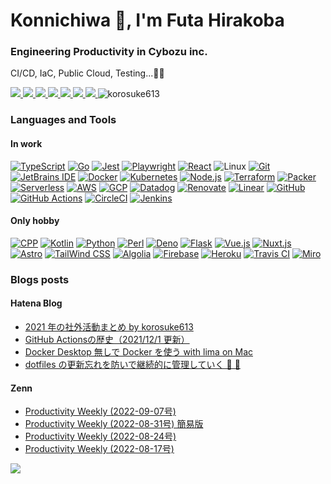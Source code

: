 <h1>Konnichiwa 👋, I'm Futa Hirakoba</h1>
<h3>Engineering Productivity in Cybozu inc.</h3>

CI/CD, IaC, Public Cloud, Testing...👷🏽

<a href="https://korosuke613.github.io" target="_blank" rel="noopener">
  <img src="https://img.shields.io/badge/-Homepage-134343?style=flat&amp">
</a>
<a href="https://korosuke613.hatenablog.com" target="_blank" rel="noopener">
  <img src="https://img.shields.io/badge/-Blog-9F55FF?style=flat&amp;logo=blogger&amp;logoColor=white">
</a>
<a href="https://zenn.dev/korosuke613" target="_blank" rel="noopener">
  <img src="https://img.shields.io/badge/-Zenn-3EA8FF?style=flat&logo=zenn&logoColor=white">
</a>
<a href="http://qiita.com/Shitimi_613" target="_blank" rel="noopener">
  <img src="https://img.shields.io/badge/-Qiita-55C500?style=flat&amp;logo=qiita&amp;logoColor=white">
</a>
<a href="https://twitter.com/Shitimi_613" target="_blank" rel="noopener">
  <img src="https://img.shields.io/badge/-Twitter-1DA1F2?style=flat&amp;logo=twitter&amp;logoColor=white">
</a>
<a href="https://www.facebook.com/futa.hirakoba.5" target="_blank" rel="noopener">
  <img src="https://img.shields.io/badge/-Facebook-1877F2?style=flat&amp;logo=facebook&amp;logoColor=white">
</a>
<a href="https://www.instagram.com/kwlv613/" target="_blank" rel="noopener">
  <img src="https://img.shields.io/badge/-Instagram-E4405F?style=flat&amp;logo=instagram&amp;logoColor=white">
</a><img src="https://komarev.com/ghpvc/?username=korosuke613&label=Profile%20views&color=0e75b6&style=flat" alt="korosuke613" /> </p>

<!-- アイコンはここから　https://simpleicons.org -->
<h3>Languages and Tools</h3>
<h4>In work</h4>

[![ TypeScript](https://img.shields.io/static/v1?label=&message=TypeScript&color=3178C6&style=flat&logo=typescript&logoColor=white)](https://www.typescriptlang.org/)
[![ Go](https://img.shields.io/static/v1?label=&message=Go&color=00ADD8&style=flat&logo=go&logoColor=white)](https://go.dev/)
[![ Jest](https://img.shields.io/static/v1?label=&message=Jest&color=C21325&style=flat&logo=jest&logoColor=white)](https://jestjs.io/)
[![ Playwright](https://img.shields.io/static/v1?label=&message=Playwright&color=2EAD33&style=flat&logo=Playwright&logoColor=white)](https://playwright.dev/)
[![ React](https://img.shields.io/static/v1?label=&message=React&color=61DAFB&style=flat&logo=React&logoColor=black)](https://reactjs.org/)
![ Linux](https://img.shields.io/static/v1?label=&message=Linux&color=FCC624&style=flat&logo=linux&logoColor=black)
[![ Git](https://img.shields.io/static/v1?label=&message=Git&color=F05032&style=flat&logo=git&logoColor=white)](https://git-scm.com/)
[![ JetBrains IDE](https://img.shields.io/static/v1?label=&message=JetBrains%20IDE&color=000000&style=flat&logo=JetBrains&logoColor=white)](https://www.jetbrains.com/) 
[![ Docker](https://img.shields.io/static/v1?label=&message=Docker&color=2496ED&style=flat&logo=docker&logoColor=white)](https://www.docker.com/) 
[![ Kubernetes](https://img.shields.io/static/v1?label=&message=Kubernetes&color=326CE5&style=flat&logo=kubernetes&logoColor=white)](https://kubernetes.io/)
[![ Node.js](https://img.shields.io/static/v1?label=&message=Node.js&color=339933&style=flat&logo=node.js&logoColor=white)](https://nodejs.org/) 
[![ Terraform](https://img.shields.io/static/v1?label=&message=Terraform&color=623CE4&style=flat&logo=terraform&logoColor=white)](https://www.terraform.io/)
[![ Packer](https://img.shields.io/static/v1?label=&message=Packer&color=02A8EF&style=flat&logo=Packer&logoColor=white)](https://www.packer.io/)
[![ Serverless](https://img.shields.io/static/v1?label=&message=Serverless&color=FD5750&style=flat&logo=serverless&logoColor=white)](https://www.serverless.com/)
[![ AWS](https://img.shields.io/static/v1?label=&message=AWS&color=232F3E&style=flat&logo=Amazon%20AWS)](https://aws.amazon.com/) 
[![ GCP](https://img.shields.io/static/v1?label=&message=GCP&color=4285F4&style=flat&logo=google-cloud&logoColor=white)](https://cloud.google.com/) 
[![ Datadog](https://img.shields.io/static/v1?label=&message=Datadog&color=632CA6&style=flat&logo=Datadog&logoColor=white)](https://www.datadoghq.com) 
[![ Renovate](https://img.shields.io/static/v1?label=&message=Renovate&color=1A1F6C&style=flat&logo=RenovateBot&logoColor=white)](https://www.mend.io/free-developer-tools/renovate/) 
[![ Linear](https://img.shields.io/static/v1?label=&message=Linear&color=5E6AD2&style=flat&logo=Linear&logoColor=white)](https://linear.app/) 
[![ GitHub](https://img.shields.io/static/v1?label=&message=GitHub&color=181717&style=flat&logo=github&logoColor=white)](https://github.com/features/)
[![ GitHub Actions](https://img.shields.io/static/v1?label=&message=GitHub%20Actions&color=2088FF&style=flat&logo=github%20actions&logoColor=white)](https://github.com/features/actions) 
[![ CircleCI](https://img.shields.io/static/v1?label=&message=CircleCI&color=343434&style=flat&logo=circleci)](https://circleci.com/) 
[![ Jenkins](https://img.shields.io/static/v1?label=&message=Jenkins&color=D24939&style=flat&logo=jenkins&logoColor=white)](https://www.jenkins.io/) 

<h4>Only hobby</h4>

[![ CPP](https://img.shields.io/static/v1?label=&message=C%2B%2B&color=00599C&style=flat&logo=c%2B%2B)](https://isocpp.org/)
[![ Kotlin](https://img.shields.io/static/v1?label=&message=Kotlin&color=0095D5&style=flat&logo=kotlin&logoColor=white)](https://kotlinlang.org/) 
[![ Python](https://img.shields.io/static/v1?label=&message=Python&color=3776AB&style=flat&logo=python&logoColor=white)](https://www.python.org/)
[![ Perl](https://img.shields.io/static/v1?label=&message=Perl&color=39457E&style=flat&logo=perl&logoColor=white)](https://www.perl.org/)
[![ Deno](https://img.shields.io/static/v1?label=&message=Deno&color=000000&style=flat&logo=Deno&logoColor=white)](https://deno.land/)
[![ Flask](https://img.shields.io/static/v1?label=&message=Flask&color=000000&style=flat&logo=flask&logoColor=white)](https://flask.palletsprojects.com/)
[![ Vue.js](https://img.shields.io/static/v1?label=&message=Vue.js&color=4FC08D&style=flat&logo=vue.js&logoColor=white)](https://vuejs.org/index.html)
[![ Nuxt.js](https://img.shields.io/static/v1?label=&message=Nuxt.js&color=00C58E&style=flat&logo=nuxt.js&logoColor=white)](https://nuxtjs.org) 
[![ Astro](https://img.shields.io/static/v1?label=&message=Astro&color=FF5D01&style=flat&logo=astro&logoColor=white)](https://astro.build/) 
[![ TailWind CSS](https://img.shields.io/static/v1?label=&message=TailWind%20CSS&color=06B6D4&style=flat&logo=tailwindcss&logoColor=white)](https://tailwindcss.com/) 
[![ Algolia](https://img.shields.io/static/v1?label=&message=Algolia&color=5468FF&style=flat&logo=algolia&logoColor=white)](https://www.algolia.com/) 
[![ Firebase](https://img.shields.io/static/v1?label=&message=Firebase&color=FFCA28&style=flat&logo=firebase&logoColor=black)](https://firebase.google.com/) 
[![ Heroku](https://img.shields.io/static/v1?label=&message=Heroku&color=430098&style=flat&logo=heroku&logoColor=white)](https://www.heroku.com/home) 
[![ Travis CI](https://img.shields.io/static/v1?label=&message=Travis%20CI&color=3EAAAF&style=flat&logo=travis-ci&logoColor=white)](https://travis-ci.org/) 
[![ Miro](https://img.shields.io/static/v1?label=&message=Miro&color=050038&style=flat&logo=miro&logoColor=white)](https://miro.com/) 



<h3>Blogs posts</h3>

<h4>Hatena Blog</h4>

<!-- HATENA-POST-LIST:START -->
- [2021 年の社外活動まとめ by korosuke613](https://korosuke613.hatenablog.com/entry/activity-2021?utm_source=feed)
- [GitHub Actionsの歴史（2021/12/1 更新）](https://korosuke613.hatenablog.com/entry/history-of-github-actions?utm_source=feed)
- [Docker Desktop 無しで Docker を使う with lima on Mac](https://korosuke613.hatenablog.com/entry/2021/09/18/docker-on-lima?utm_source=feed)
- [dotfiles の更新忘れを防いで継続的に管理していく 🔧 💪](https://korosuke613.hatenablog.com/entry/2021/05/23/mydotfiles?utm_source=feed)
<!-- HATENA-POST-LIST:END -->

<h4>Zenn</h4>

<!-- ZENN-POST-LIST:START -->
- [Productivity Weekly &lpar;2022-09-07号&rpar;](https://zenn.dev/cybozu_ept/articles/productivity-weekly-20220907)
- [Productivity Weekly &lpar;2022-08-31号&rpar; 簡易版](https://zenn.dev/cybozu_ept/articles/productivity-weekly-20220831)
- [Productivity Weekly &lpar;2022-08-24号&rpar;](https://zenn.dev/korosuke613/articles/productivity-weekly-20220824)
- [Productivity Weekly &lpar;2022-08-17号&rpar;](https://zenn.dev/korosuke613/articles/productivity-weekly-20220817)
<!-- ZENN-POST-LIST:END -->

![](https://hit.yhype.me/github/profile?user_id=20027695)
